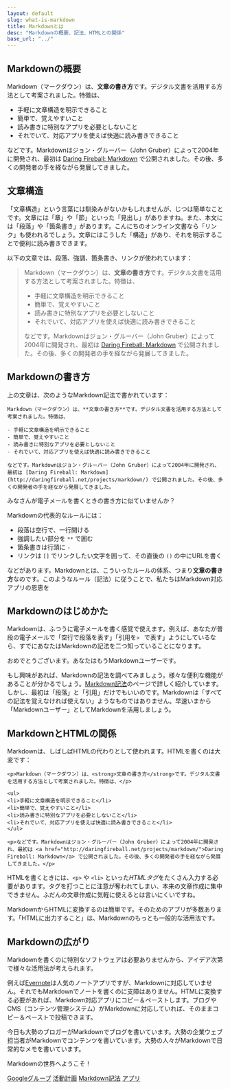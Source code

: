 ```yaml
---
layout: default
slug: what-is-markdown
title: Markdownとは
desc: "Markdownの概要、記法、HTMLとの関係"
base_url: "../"
---
```


## Markdownの概要

Markdown（マークダウン）は、**文章の書き方**です。デジタル文書を活用する方法として考案されました。特徴は、

- 手軽に文章構造を明示できること
- 簡単で、覚えやすいこと
- 読み書きに特別なアプリを必要としないこと
- それでいて、対応アプリを使えば快適に読み書きできること

などです。Markdownはジョン・グルーバー（John Gruber）によって2004年に開発され、最初は [Daring Fireball: Markdown](http://daringfireball.net/projects/markdown/) で公開されました。その後、多くの開発者の手を経ながら発展してきました。

## 文章構造

「文章構造」という言葉には馴染みがないかもしれませんが、じつは簡単なことです。文章には「章」や「節」といった「見出し」がありますね。また、本文には「段落」や「箇条書き」があります。こんにちのオンライン文書なら「リンク」も使われるでしょう。文章にはこうした「構造」があり、それを明示することで便利に読み書きできます。

以下の文章では、段落、強調、箇条書き、リンクが使われています：

> Markdown（マークダウン）は、**文章の書き方**です。デジタル文書を活用する方法として考案されました。特徴は、
> 
> - 手軽に文章構造を明示できること
> - 簡単で、覚えやすいこと
> - 読み書きに特別なアプリを必要としないこと
> - それでいて、対応アプリを使えば快適に読み書きできること
> 
> などです。Markdownはジョン・グルーバー（John Gruber）によって2004年に開発され、最初は [Daring Fireball: Markdown](http://daringfireball.net/projects/markdown/) で公開されました。その後、多くの開発者の手を経ながら発展してきました。

## Markdownの書き方

上の文章は、次のようなMarkdown記法で書かれています：

    Markdown（マークダウン）は、**文章の書き方**です。デジタル文書を活用する方法として考案されました。特徴は、

    - 手軽に文章構造を明示できること
    - 簡単で、覚えやすいこと
    - 読み書きに特別なアプリを必要としないこと
    - それでいて、対応アプリを使えば快適に読み書きできること

    などです。Markdownはジョン・グルーバー（John Gruber）によって2004年に開発され、最初は [Daring Fireball: Markdown](http://daringfireball.net/projects/markdown/) で公開されました。その後、多くの開発者の手を経ながら発展してきました。

みなさんが電子メールを書くときの書き方に似ていませんか？

Markdownの代表的なルールには：

- 段落は空行で、一行開ける
- 強調したい部分を `**` で囲む
- 箇条書きは行頭に `- `
- リンクは `[]` でリンクしたい文字を囲って、その直後の `()` の中にURLを書く

などがあります。Markdownとは、こういったルールの体系、つまり**文章の書き方**なのです。このようなルール（記法）に従うことで、私たちはMarkdown対応アプリの恩恵を

## Markdownのはじめかた

Markdownは、ふつうに電子メールを書く感覚で使えます。例えば、あなたが普段の電子メールで「空行で段落を表す」「引用を`> ` で表す」ようにしているなら、すでにあなたはMarkdownの記法を二つ知っていることになります。

おめでとうございます。あなたはもうMarkdownユーザーです。

もし興味があれば、Markdownの記法を調べてみましょう。様々な便利な機能があることが分かるでしょう。[Markdown記法](../syntax/)のページで詳しく紹介しています。しかし、最初は「段落」と「引用」だけでもいいのです。Markdownは「すべての記法を覚えなければ使えない」ようなものではありません。早速いまから「Markdownユーザー」としてMarkdownを活用しましょう。

## MarkdownとHTMLの関係

Markdownは、しばしばHTMLの代わりとして使われます。HTMLを書くのは大変です：

    <p>Markdown（マークダウン）は、<strong>文章の書き方</strong>です。デジタル文書を活用する方法として考案されました。特徴は、</p>

    <ul>
    <li>手軽に文章構造を明示できること</li>
    <li>簡単で、覚えやすいこと</li>
    <li>読み書きに特別なアプリを必要としないこと</li>
    <li>それでいて、対応アプリを使えば快適に読み書きできること</li>
    </ul>

    <p>などです。Markdownはジョン・グルーバー（John Gruber）によって2004年に開発され、最初は <a href="http://daringfireball.net/projects/markdown/">Daring Fireball: Markdown</a> で公開されました。その後、多くの開発者の手を経ながら発展してきました。</p>

HTMLを書くときには、`<p>` や `<li>` といった*HTMLタグ*をたくさん入力する必要があります。タグを打つことに注意が奪われてしまい、本来の文章作成に集中できません。ふだんの文章作成に気軽に使えるとは言いにくいですね。

MarkdownからHTMLに変換するのは簡単です。そのためのアプリが多数あります。「HTMLに出力すること」は、Markdownのもっとも一般的な活用法です。

## Markdownの広がり

Markdownを書くのに特別なソフトウェアは必要ありませんから、アイデア次第で様々な活用法が考えられます。

例えば[Evernote](https://evernote.com/intl/jp/)は人気のノートアプリですが、Markdownに対応していません。それでもMarkdownでノートを書くのに支障はありません。HTMLに変換する必要があれば、Markdown対応アプリにコピー＆ペーストします。ブログやCMS（コンテンツ管理システム）がMarkdownに対応していれば、そのままコピー＆ペーストで投稿できます。

今日も大勢のブロガーがMarkdownでブログを書いています。大勢の企業ウェブ担当者がMarkdownでコンテンツを書いています。大勢の人々がMarkdownで日常的なメモを書いています。

<div class="well well-lg">
  <p class="lead">Markdownの世界へようこそ！</p>
</div>

<div class="btn-group">
  <a href="{{ site.googlegroup_link }}" class="btn btn-primary btn-lg" onclick="_gaq.push(['_trackEvent', 'Next actions', 'From What-is-markdown', 'To markdown-ja']);" target="_blank">Googleグループ</a>
  <a href="{{ site.trello_link }}" class="btn btn-info btn-lg" onclick="_gaq.push(['_trackEvent', 'Next actions', 'From What-is-markdown', 'To Trello']);" target="_blank">活動計画</a>
  <a href="/syntax/" class="btn btn-default btn-lg" onclick="_gaq.push(['_trackEvent', 'Next actions', 'From What-is-markdown', 'To Syntax']);">Markdown記法</a>
  <a href="/apps/" class="btn btn-default btn-lg" onclick="_gaq.push(['_trackEvent', 'Next actions', 'From What-is-markdown', 'To Apps']);">アプリ</a>
</div>
